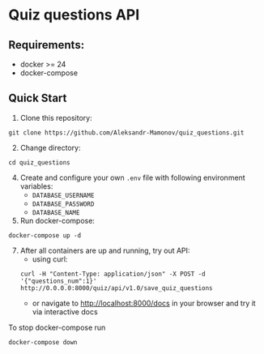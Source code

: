 # Quiz questions API
## Requirements:
* docker >= 24
* docker-compose

## Quick Start
1. Clone this repository:  
```
git clone https://github.com/Aleksandr-Mamonov/quiz_questions.git
```
2. Change directory:  
```
cd quiz_questions
```
4. Create and configure your own `.env` file with following environment variables:
    - `DATABASE_USERNAME`
    - `DATABASE_PASSWORD`
    - `DATABASE_NAME`
5. Run docker-compose:  
```
docker-compose up -d
```
7. After all containers are up and running, try out API:  
    - using curl:  
    ```
    curl -H "Content-Type: application/json" -X POST -d '{"questions_num":1}' http://0.0.0.0:8000/quiz/api/v1.0/save_quiz_questions
    ```  
    - or navigate to [http://localhost:8000/docs](http://localhost:8000/docs) in your browser and try it via interactive docs

To stop docker-compose run 
```
docker-compose down
```
